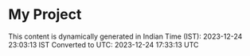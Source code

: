 # My Project

This content is dynamically generated in Indian Time (IST): 2023-12-24 23:03:13 IST
Converted to UTC: 2023-12-24 17:33:13 UTC
